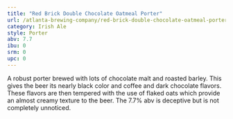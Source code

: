 ```yaml
---
title: "Red Brick Double Chocolate Oatmeal Porter"
url: /atlanta-brewing-company/red-brick-double-chocolate-oatmeal-porter/
category: Irish Ale
style: Porter
abv: 7.7
ibu: 0
srm: 0
upc: 0
---
```

A robust porter brewed with lots of chocolate malt and roasted barley. This gives the beer its nearly black color and coffee and dark chocolate flavors. These flavors are then tempered with the use of flaked oats which provide an almost creamy texture to the beer. The 7.7% abv is deceptive but is not completely unnoticed.
